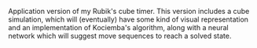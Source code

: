 Application version of my Rubik's cube timer. This version includes a cube simulation, which will (eventually) have some kind of visual representation and an implementation of Kociemba's algorithm, along with a neural network which will suggest move sequences to reach a solved state.

